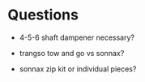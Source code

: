 # Questions
- 4-5-6 shaft dampener necessary?

- trangso tow and go vs sonnax?

- sonnax zip kit or individual pieces?